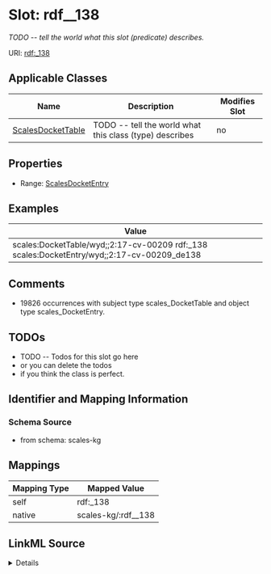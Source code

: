 

# Slot: rdf__138


_TODO -- tell the world what this slot (predicate) describes._





URI: [rdf:_138](http://www.w3.org/1999/02/22-rdf-syntax-ns#_138)



<!-- no inheritance hierarchy -->





## Applicable Classes

| Name | Description | Modifies Slot |
| --- | --- | --- |
| [ScalesDocketTable](../classes/ScalesDocketTable.md) | TODO -- tell the world what this class (type) describes |  no  |







## Properties

* Range: [ScalesDocketEntry](../classes/ScalesDocketEntry.md)






## Examples

| Value |
| --- |
| scales:DocketTable/wyd;;2:17-cv-00209 rdf:_138 scales:DocketEntry/wyd;;2:17-cv-00209_de138 |

## Comments

* 19826 occurrences with subject type scales_DocketTable and object type scales_DocketEntry.

## TODOs

* TODO -- Todos for this slot go here
* or you can delete the todos
* if you think the class is perfect.

## Identifier and Mapping Information







### Schema Source


* from schema: scales-kg




## Mappings

| Mapping Type | Mapped Value |
| ---  | ---  |
| self | rdf:_138 |
| native | scales-kg/:rdf__138 |




## LinkML Source

<details>
```yaml
name: rdf__138
description: TODO -- tell the world what this slot (predicate) describes.
todos:
- TODO -- Todos for this slot go here
- or you can delete the todos
- if you think the class is perfect.
comments:
- 19826 occurrences with subject type scales_DocketTable and object type scales_DocketEntry.
examples:
- value: scales:DocketTable/wyd;;2:17-cv-00209 rdf:_138 scales:DocketEntry/wyd;;2:17-cv-00209_de138
from_schema: scales-kg
rank: 1000
slot_uri: rdf:_138
alias: rdf__138
domain_of:
- scales_DocketTable
range: scales_DocketEntry

```
</details>